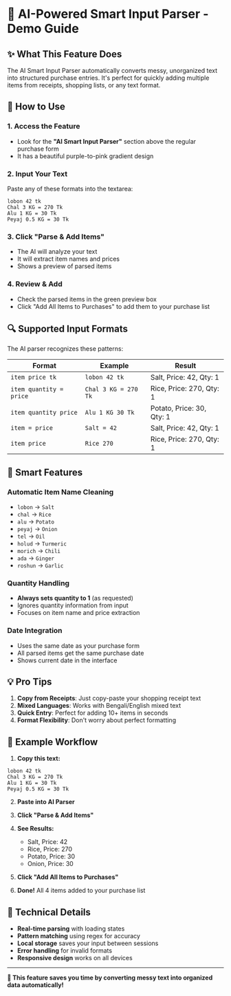 # 🚀 AI-Powered Smart Input Parser - Demo Guide

## ✨ What This Feature Does

The AI Smart Input Parser automatically converts messy, unorganized text into structured purchase entries. It's perfect for quickly adding multiple items from receipts, shopping lists, or any text format.

## 🎯 How to Use

### 1. **Access the Feature**
- Look for the **"AI Smart Input Parser"** section above the regular purchase form
- It has a beautiful purple-to-pink gradient design

### 2. **Input Your Text**
Paste any of these formats into the textarea:

```
lobon 42 tk
Chal 3 KG = 270 Tk
Alu 1 KG = 30 Tk
Peyaj 0.5 KG = 30 Tk
```

### 3. **Click "Parse & Add Items"**
- The AI will analyze your text
- It will extract item names and prices
- Shows a preview of parsed items

### 4. **Review & Add**
- Check the parsed items in the green preview box
- Click "Add All Items to Purchases" to add them to your purchase list

## 🔍 Supported Input Formats

The AI parser recognizes these patterns:

| Format | Example | Result |
|--------|---------|---------|
| `item price tk` | `lobon 42 tk` | Salt, Price: 42, Qty: 1 |
| `item quantity = price` | `Chal 3 KG = 270 Tk` | Rice, Price: 270, Qty: 1 |
| `item quantity price` | `Alu 1 KG 30 Tk` | Potato, Price: 30, Qty: 1 |
| `item = price` | `Salt = 42` | Salt, Price: 42, Qty: 1 |
| `item price` | `Rice 270` | Rice, Price: 270, Qty: 1 |

## 🌟 Smart Features

### **Automatic Item Name Cleaning**
- `lobon` → `Salt`
- `chal` → `Rice` 
- `alu` → `Potato`
- `peyaj` → `Onion`
- `tel` → `Oil`
- `holud` → `Turmeric`
- `morich` → `Chili`
- `ada` → `Ginger`
- `roshun` → `Garlic`

### **Quantity Handling**
- **Always sets quantity to 1** (as requested)
- Ignores quantity information from input
- Focuses on item name and price extraction

### **Date Integration**
- Uses the same date as your purchase form
- All parsed items get the same purchase date
- Shows current date in the interface

## 💡 Pro Tips

1. **Copy from Receipts**: Just copy-paste your shopping receipt text
2. **Mixed Languages**: Works with Bengali/English mixed text
3. **Quick Entry**: Perfect for adding 10+ items in seconds
4. **Format Flexibility**: Don't worry about perfect formatting

## 🎉 Example Workflow

1. **Copy this text:**
```
lobon 42 tk
Chal 3 KG = 270 Tk
Alu 1 KG = 30 Tk
Peyaj 0.5 KG = 30 Tk
```

2. **Paste into AI Parser**

3. **Click "Parse & Add Items"**

4. **See Results:**
   - Salt, Price: 42
   - Rice, Price: 270  
   - Potato, Price: 30
   - Onion, Price: 30

5. **Click "Add All Items to Purchases"**

6. **Done!** All 4 items added to your purchase list

## 🔧 Technical Details

- **Real-time parsing** with loading states
- **Pattern matching** using regex for accuracy
- **Local storage** saves your input between sessions
- **Error handling** for invalid formats
- **Responsive design** works on all devices

---

**🎯 This feature saves you time by converting messy text into organized data automatically!**
